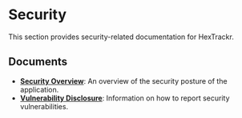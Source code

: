 # Security

This section provides security-related documentation for HexTrackr.

## Documents

- **[Security Overview](./overview.md)**: An overview of the security posture of the application.
- **[Vulnerability Disclosure](./vulnerability-disclosure.md)**: Information on how to report security vulnerabilities.
